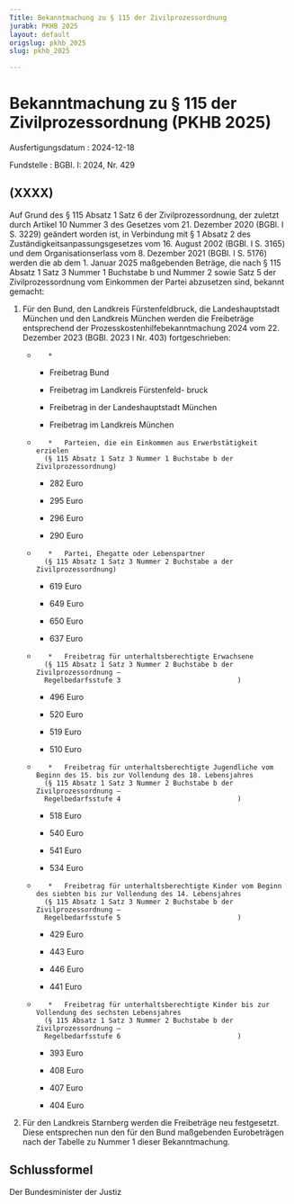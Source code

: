 ```yaml
---
Title: Bekanntmachung zu § 115 der Zivilprozessordnung
jurabk: PKHB 2025
layout: default
origslug: pkhb_2025
slug: pkhb_2025

---
```


# Bekanntmachung zu § 115 der Zivilprozessordnung (PKHB 2025)

Ausfertigungsdatum
:   2024-12-18

Fundstelle
:   BGBl. I: 2024, Nr. 429


## (XXXX)

Auf Grund des § 115 Absatz 1 Satz 6 der Zivilprozessordnung, der zuletzt durch Artikel 10 Nummer 3 des Gesetzes vom 21. Dezember 2020 (BGBl. I S. 3229) geändert worden ist, in Verbindung mit § 1 Absatz 2 des Zuständigkeitsanpassungsgesetzes vom 16. August 2002 (BGBl. I S. 3165) und dem Organisationserlass vom 8. Dezember 2021 (BGBl. I S. 5176) werden die ab dem 1. Januar 2025 maßgebenden Beträge, die nach § 115 Absatz 1 Satz 3 Nummer 1 Buchstabe b und Nummer 2 sowie Satz 5 der Zivilprozessordnung vom Einkommen der Partei abzusetzen sind, bekannt gemacht:


1.  Für den Bund, den Landkreis Fürstenfeldbruck, die Landeshauptstadt München und den Landkreis München werden die Freibeträge entsprechend der Prozesskostenhilfebekanntmachung 2024 vom 22. Dezember 2023 (BGBl. 2023 I Nr. 403) fortgeschrieben:

    *        *
        *   Freibetrag
            Bund

        *   Freibetrag
            im Landkreis
            Fürstenfeld-
            bruck

        *   Freibetrag
            in der
            Landeshauptstadt
            München

        *   Freibetrag
            im Landkreis
            München


    *        *   Parteien, die ein Einkommen aus Erwerbstätigkeit erzielen
            (§ 115 Absatz 1 Satz 3 Nummer 1 Buchstabe b der Zivilprozessordnung)

        *   282 Euro

        *   295 Euro

        *   296 Euro

        *   290 Euro


    *        *   Partei, Ehegatte oder Lebenspartner
            (§ 115 Absatz 1 Satz 3 Nummer 2 Buchstabe a der Zivilprozessordnung)

        *   619 Euro

        *   649 Euro

        *   650 Euro

        *   637 Euro


    *        *   Freibetrag für unterhaltsberechtigte Erwachsene
            (§ 115 Absatz 1 Satz 3 Nummer 2 Buchstabe b der Zivilprozessordnung –
            Regelbedarfsstufe 3                             )

        *   496 Euro

        *   520 Euro

        *   519 Euro

        *   510 Euro


    *        *   Freibetrag für unterhaltsberechtigte Jugendliche vom Beginn des 15. bis zur Vollendung des 18. Lebensjahres
            (§ 115 Absatz 1 Satz 3 Nummer 2 Buchstabe b der Zivilprozessordnung –
            Regelbedarfsstufe 4                             )

        *   518 Euro

        *   540 Euro

        *   541 Euro

        *   534 Euro


    *        *   Freibetrag für unterhaltsberechtigte Kinder vom Beginn des siebten bis zur Vollendung des 14. Lebensjahres
            (§ 115 Absatz 1 Satz 3 Nummer 2 Buchstabe b der Zivilprozessordnung –
            Regelbedarfsstufe 5                             )

        *   429 Euro

        *   443 Euro

        *   446 Euro

        *   441 Euro


    *        *   Freibetrag für unterhaltsberechtigte Kinder bis zur Vollendung des sechsten Lebensjahres
            (§ 115 Absatz 1 Satz 3 Nummer 2 Buchstabe b der Zivilprozessordnung –
            Regelbedarfsstufe 6                             )

        *   393 Euro

        *   408 Euro

        *   407 Euro

        *   404 Euro





2.  Für den Landkreis Starnberg werden die Freibeträge neu festgesetzt. Diese entsprechen nun den für den Bund maßgebenden Eurobeträgen nach der Tabelle zu Nummer 1 dieser Bekanntmachung.





## Schlussformel

Der Bundesminister der Justiz

